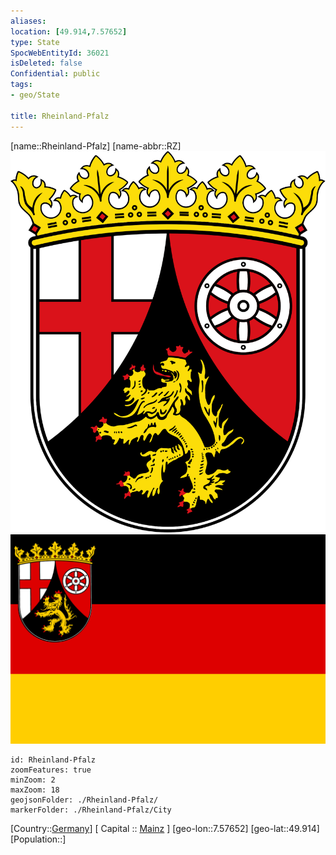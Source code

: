 ```yaml
---
aliases: 
location: [49.914,7.57652]
type: State
SpocWebEntityId: 36021
isDeleted: false
Confidential: public
tags:
- geo/State

title: Rheinland-Pfalz
---
```

[name::Rheinland-Pfalz]
[name-abbr::RZ]
![350](geo/Continent/Europe/Germany/West/Rheinland-Pfalz/Coat_of_arms_of_Rhineland-Palatinate.svg)
![350](geo/Continent/Europe/Germany/West/Rheinland-Pfalz/Flag_of_Rhineland-Palatinate.svg)

```leaflet
id: Rheinland-Pfalz
zoomFeatures: true 
minZoom: 2 
maxZoom: 18
geojsonFolder: ./Rheinland-Pfalz/
markerFolder: ./Rheinland-Pfalz/City
```

[Country::[Germany](geo/Continent/Europe/Germany.md)]
[ Capital :: [Mainz](geo/Continent/Europe/Germany/West/Rheinland-Pfalz/City/Mainz.md) ]
[geo-lon::7.57652]
[geo-lat::49.914]
[Population::]



